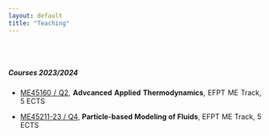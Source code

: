 ```yaml
---
layout: default
title: "Teaching"
---
```


<div id="people" class="row">
<div  style="text-align: justify;" class="col-sm-12">
	<br/><br/>
<h5>Courses 2023/2024</h5>

<section markdown="1">

- [ME45160 / Q2](https://brightspace.tudelft.nl/d2l/home/681929), <strong>Advcanced Applied Thermodynamics</strong>, EFPT ME Track, 5 ECTS

- [ME45211-23 / Q4](https://brightspace.tudelft.nl/d2l/home/596767), <strong>Particle-based Modeling of Fluids</strong>, EFPT ME Track, 5 ECTS

</section>


<!-- <h5>Courses 2022/2023</h5>

<br/>

<section markdown="1">

- [ME45211 / Q4](https://brightspace.tudelft.nl/d2l/home/400948), <strong>Introduction to Molecular Simulation</strong>, EFPT 3mE Track, 5 ECTS

- [WB2543 / Q2](https://brightspace.tudelft.nl/d2l/home/501737), <strong>Process Engineering and Thermodynamics - Design Projects</strong>, BSc Mech. Eng., 6 ECTS

- [ME45160 / Q2](https://brightspace.tudelft.nl/d2l/home/400934), <strong>Advcanced Applied Thermodynamics</strong>, EFPT 3mE Track, 5 ECTS

</section> -->


<!-- <h5>Courses 2021/2022</h5>

<br/>

<section markdown="1">

- [ME45211 / Q4](https://brightspace.tudelft.nl/d2l/home/400948), <strong>Introduction to Molecular Simulation</strong>, EFPT 3mE Track, 5 ECTS

- [ME45160 / Q2](https://brightspace.tudelft.nl/d2l/home/400934), <strong>Advcanced Applied Thermodynamics</strong>, EFPT 3mE Track, 5 ECTS

</section>
 -->
</div>
</div>

